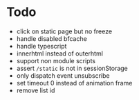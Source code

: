 # Todo

- click on static page but no freeze
- handle disabled bfcache
- handle typescript
- innerhtml instead of outerhtml
- support non module scripts
- assert `/static` is not in sessionStorage
- only dispatch event unsubscribe
- set timeout 0 instead of animation frame
- remove list id
